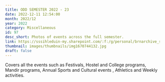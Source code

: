```yaml
---
title: ODD SEMESTER 2022 - 23
date: 2022-12-11 12:54:00
month: 2022/12
year: 2022
category: Miscellaneous
id: 97
desc_short: Photos of events across the full semester.
link: https://sssihleduin-my.sharepoint.com/:f:/g/personal/brnarchive_sssihl_edu_in/EnhmWSqOuUJHiFAesnznXt4BLU-g93FkS9oNJ4OcQs2Fbg?e=IgDG4h
thumbnail: images/thumbnails/img1670744132.jpg
draft: false
---
```


 Covers all the events such as Festivals, Hostel and College programs, Mandir programs, Annual Sports and Cultural events , Athletics and Weekly activities.
